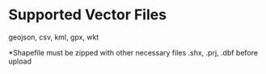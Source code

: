 # Supported Vector Files
geojson, csv, kml, gpx, wkt

*Shapefile must be zipped with other necessary files .shx, .prj, .dbf before upload